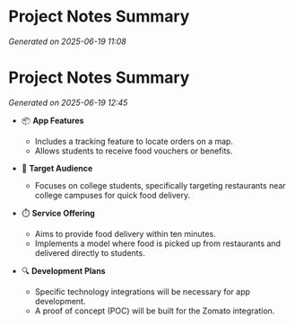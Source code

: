 # Project Notes Summary

*Generated on 2025-06-19 11:08*

# Project Notes Summary

*Generated on 2025-06-19 12:45*

- 📦 **App Features**
  - Includes a tracking feature to locate orders on a map.
  - Allows students to receive food vouchers or benefits.

- 🎯 **Target Audience**
  - Focuses on college students, specifically targeting restaurants near college campuses for quick food delivery.

- ⏱️ **Service Offering**
  - Aims to provide food delivery within ten minutes.
  - Implements a model where food is picked up from restaurants and delivered directly to students.

- 🔍 **Development Plans**
  - Specific technology integrations will be necessary for app development.
  - A proof of concept (POC) will be built for the Zomato integration.